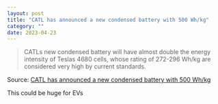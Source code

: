 ```yaml
---
layout: post
title: "CATL has announced a new condensed battery with 500 Wh/kg"
category: ""
date: 2023-04-23
---
```


>CATLs new condensed battery will have almost double the energy intensity of Teslas 4680 cells, whose rating of 272-296 Wh/kg are considered very high by current standards.

Source: [CATL has announced a new condensed battery with 500 Wh/kg](https://news.ycombinator.com/item?id=35649935)

This could be huge for EVs
